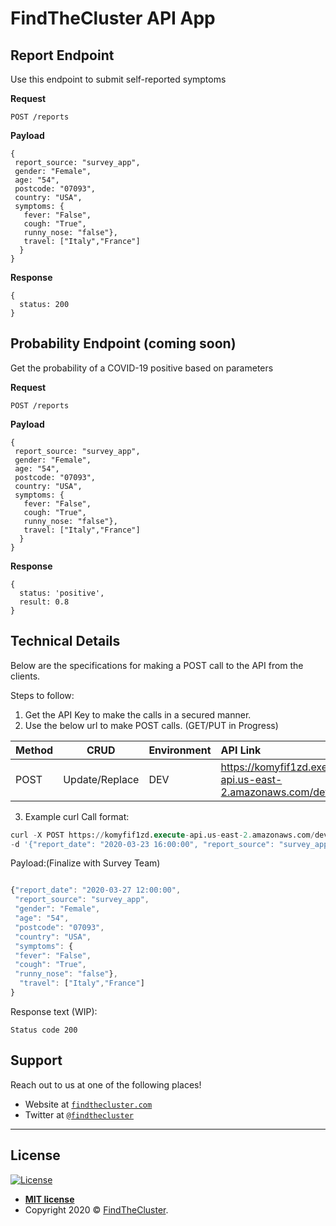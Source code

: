# FindTheCluster API App

## Report Endpoint
Use this endpoint to submit self-reported symptoms

**Request**

`POST /reports`

**Payload**
```
{
 report_source: "survey_app",
 gender: "Female",
 age: "54",
 postcode: "07093",
 country: "USA",
 symptoms: {
   fever: "False",
   cough: "True",
   runny_nose: "false"},
   travel: ["Italy","France"]
  }
}
```

**Response**
```
{
  status: 200
}
```

## Probability Endpoint (coming soon)
Get the probability of a COVID-19 positive based on parameters

**Request**

`POST /reports`

**Payload**
```
{
 report_source: "survey_app",
 gender: "Female",
 age: "54",
 postcode: "07093",
 country: "USA",
 symptoms: {
   fever: "False",
   cough: "True",
   runny_nose: "false"},
   travel: ["Italy","France"]
  }
}
```

**Response**
```
{
  status: 'positive',
  result: 0.8
}
```


## Technical Details
Below are the specifications for making a POST call to the API from the clients. 

Steps to follow:

1. Get the API Key to make the calls in a secured manner.
2. Use the below url to make POST calls. (GET/PUT in Progress)

| Method | CRUD |Environment | API Link |
| :---         |     :---:      | :--- |:--- |
| POST   | Update/Replace   |DEV| https://komyfif1zd.execute-api.us-east-2.amazonaws.com/dev1/reports  |



3. Example curl Call format:
```sql
curl -X POST https://komyfif1zd.execute-api.us-east-2.amazonaws.com/dev1/reports -H 'x-api-key:********' -H "Content-Type: application/json" 
-d '{"report_date": "2020-03-23 16:00:00", "report_source": "survey_app", "gender": "male","age": "29", "postcode": "122017","country": "USA","symptoms": {"fever": "true","cough": "false","runny_nose": "false"},"travel": ["London"]}'
```

Payload:(Finalize with Survey Team)

```js

{"report_date": "2020-03-27 12:00:00",
 "report_source": "survey_app",
 "gender": "Female",
 "age": "54",
 "postcode": "07093",
 "country": "USA",
 "symptoms": {
 "fever": "False",
 "cough": "True",
 "runny_nose": "false"},
  "travel": ["Italy","France"]
}
```

Response text (WIP): 
```
Status code 200
```

## Support

Reach out to us at one of the following places!

- Website at <a href="http://findthecluster.com" target="_blank">`findthecluster.com`</a>
- Twitter at <a href="http://twitter.com/findthecluster" target="_blank">`@findthecluster`</a>


---

## License

[![License](http://img.shields.io/:license-mit-blue.svg?style=flat-square)](http://badges.mit-license.org)

- **[MIT license](http://opensource.org/licenses/mit-license.php)**
- Copyright 2020 © <a href="http://findthecluster.com" target="_blank">FindTheCluster</a>.
